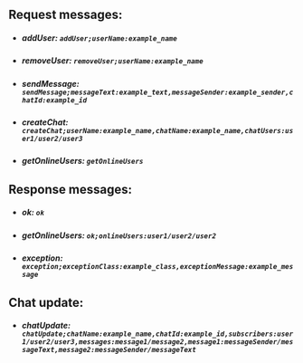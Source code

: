 ## Request messages:
- ##### addUser: `addUser;userName:example_name`
- ##### removeUser: `removeUser;userName:example_name`
- ##### sendMessage: `sendMessage;messageText:example_text,messageSender:example_sender,chatId:example_id`
- ##### createChat: `createChat;userName:example_name,chatName:example_name,chatUsers:user1/user2/user3`
- ##### getOnlineUsers: `getOnlineUsers`

## Response messages:
- ##### ok: `ok`
- ##### getOnlineUsers: `ok;onlineUsers:user1/user2/user2`
- ##### exception: `exception;exceptionClass:example_class,exceptionMessage:example_message`

## Chat update:
- ##### chatUpdate: `chatUpdate;chatName:example_name,chatId:example_id,subscribers:user1/user2/user3,messages:message1/message2,message1:messageSender/messageText,message2:messageSender/messageText`
